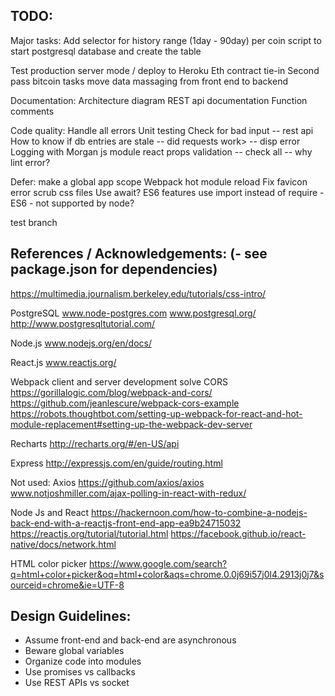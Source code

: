 
## TODO:

Major tasks:
  Add selector for history range (1day - 90day)  per coin
  script to start postgresql database and create the table

  Test production server mode / deploy to Heroku
  Eth contract tie-in
  Second pass bitcoin tasks
  move data massaging from front end to backend

Documentation:
  Architecture diagram
  REST api documentation
  Function comments

Code quality:
  Handle all errors
  Unit testing
  Check for bad input -- rest api
  How to know if db entries are stale -- did requests work> -- disp error
  Logging with Morgan js module
  react props validation -- check all -- why lint error?

Defer:
  make a global app scope
  Webpack hot module reload
  Fix favicon error
  scrub css files
  Use await?  ES6 features
  use import instead of require - ES6 - not supported by node?

test branch

## References / Acknowledgements: (- see package.json for dependencies)

https://multimedia.journalism.berkeley.edu/tutorials/css-intro/

PostgreSQL
www.node-postgres.com
www.postgresql.org/
http://www.postgresqltutorial.com/

Node.js
www.nodejs.org/en/docs/

React.js
www.reactjs.org/

Webpack client and server development solve CORS
https://gorillalogic.com/blog/webpack-and-cors/
https://github.com/jeanlescure/webpack-cors-example
https://robots.thoughtbot.com/setting-up-webpack-for-react-and-hot-module-replacement#setting-up-the-webpack-dev-server

Recharts 
http://recharts.org/#/en-US/api

Express
http://expressjs.com/en/guide/routing.html

Not used:
Axios
https://github.com/axios/axios
www.notjoshmiller.com/ajax-polling-in-react-with-redux/

Node Js and React
https://hackernoon.com/how-to-combine-a-nodejs-back-end-with-a-reactjs-front-end-app-ea9b24715032
https://reactjs.org/tutorial/tutorial.html
https://facebook.github.io/react-native/docs/network.html

HTML color picker
https://www.google.com/search?q=html+color+picker&oq=html+color&aqs=chrome.0.0j69i57j0l4.2913j0j7&sourceid=chrome&ie=UTF-8

## Design Guidelines:
* Assume front-end and back-end are asynchronous
* Beware global variables
* Organize code into modules
* Use promises vs callbacks 
* Use REST APIs vs socket